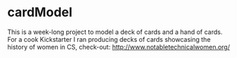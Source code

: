 # cardModel
This is a week-long project to model a deck of cards and a hand of cards. For a cook Kickstarter I ran producing decks of cards showcasing the history of women in CS, check-out: http://www.notabletechnicalwomen.org/
